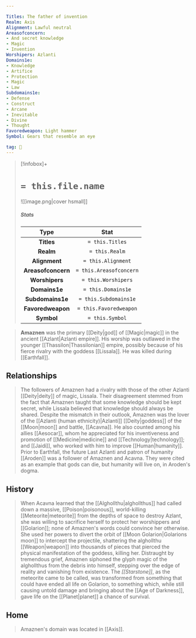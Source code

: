 ```yaml
---

Titles: The father of invention
Realm: Axis
Alignment: Lawful neutral
Areasofconcern:
- And secret knowledge
- Magic
- Invention
Worshipers: Azlanti
Domains1e:
- Knowledge
- Artifice
- Protection
- Magic
- Law
Subdomains1e:
- Defense
- Construct
- Arcane
- Inevitable
- Divine
- Thought
Favoredweapon: Light hammer
Symbol: Gears that resemble an eye

tag: 🙏
---
```


> [!infobox]+
> #  `= this.file.name`
> ![[image.png|cover hsmall]]
> ##### Stats
> Type | Stat |
> :---:|:---:|
> **Titles** | `= this.Titles` |
> **Realm** | `= this.Realm` |
> **Alignment** | `= this.Alignment` |
> **Areasofconcern** | `= this.Areasofconcern` |
> **Worshipers** | `= this.Worshipers` |
> **Domains1e** | `= this.Domains1e` |
> **Subdomains1e** | `= this.Subdomains1e` |
> **Favoredweapon** | `= this.Favoredweapon` |
> **Symbol** | `= this.Symbol` |



> **Amaznen** was the primary [[Deity|god]] of [[Magic|magic]] in the ancient [[Azlant|Azlanti empire]]. His worship was outlawed in the younger [[Thassilon|Thassilonian]] empire, possibly because of his fierce rivalry with the goddess [[Lissala]]. He was killed during [[Earthfall]].



## Relationships

> The followers of Amaznen had a rivalry with those of the other Azlanti [[Deity|deity]] of magic, Lissala. Their disagreement stemmed from the fact that Amaznen taught that some knowledge should be kept secret, while Lissala believed that knowledge should always be shared.
> Despite the mismatch in their outlook, Amaznen was the lover of the [[Azlanti (human ethnicity)|Azlanti]] [[Deity|goddess]] of the [[Moon|moon]] and battle, [[Acavna]]. He also counted among his allies [[Aesocar]], whom he appreciated for his inventiveness and promotion of [[Medicine|medicine]] and [[Technology|technology]]; and [[Jaidi]], who worked with him to improve [[Human|humanity]].
> Prior to Earthfall, the future Last Azlanti and patron of humanity [[Aroden]] was a follower of Amaznen and Acavna. They were cited as an example that gods can die, but humanity will live on, in Aroden's dogma.


## History

> When Acavna learned that the [[Alghollthu|alghollthus]] had called down a massive, [[Poison|poisonous]], world-killing [[Meteorite|meteorite]] from the depths of space to destroy Azlant, she was willing to sacrifice herself to protect her worshippers and [[Golarion]]; none of Amaznen's words could convince her otherwise. She used her powers to divert the orbit of [[Moon Golarion|Golarions moon]] to intercept the projectile, shattering the alghollthu [[Weapon|weapon]] into thousands of pieces that pierced the physical manifestation of the goddess, killing her. Distraught by tremendous grief, Amaznen siphoned the glyph magic of the alghollthus from the debris into himself, stepping over the edge of reality and vanishing from existence. The *[[Starstone]]*, as the meteorite came to be called, was transformed from something that could have ended all life on Golarion, to something which, while still causing untold damage and bringing about the [[Age of Darkness]], gave life on the [[Planet|planet]] a chance of survival.


## Home

> Amaznen's domain was located in [[Axis]].









